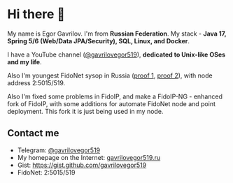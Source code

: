 # Hi there 👋

My name is Egor Gavrilov.
I'm from **Russian Federation**.
My stack - **Java 17, Spring 5/6 (Web/Data JPA/Security), SQL, Linux, and Docker**.

I have a YouTube channel ([@gavrilovegor519](https://youtube.com/@gavrilovegor519)), **dedicated to Unix-like OSes and my life**.

Also I'm youngest FidoNet sysop in Russia ([proof 1](https://nodehist.wfido.ru/index.cgi?address=2%3A5015%2F519), [proof 2](https://vk.com/wall-3857_5838)), with node address 2:5015/519.

Also I'm fixed some problems in FidoIP, and make a FidoIP-NG - enhanced fork of FidoIP, with some additions for automate FidoNet node and point deployment. This fork it is just being used in my node.

## Contact me

- Telegram: [@gavrilovegor519](https://t.me/gavrilovegor519)
- My homepage on the Internet: [gavrilovegor519.ru](https://gavrilovegor519.ru/)
- Gist: <https://gist.github.com/gavrilovegor519>
- FidoNet: 2:5015/519
